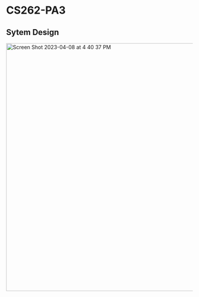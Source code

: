 # CS262-PA3

## Sytem Design
<img width="669" alt="Screen Shot 2023-04-08 at 4 40 37 PM" src="https://user-images.githubusercontent.com/47306315/230741714-b01b325d-8a51-42bb-bccb-c3cb06c17054.png">

